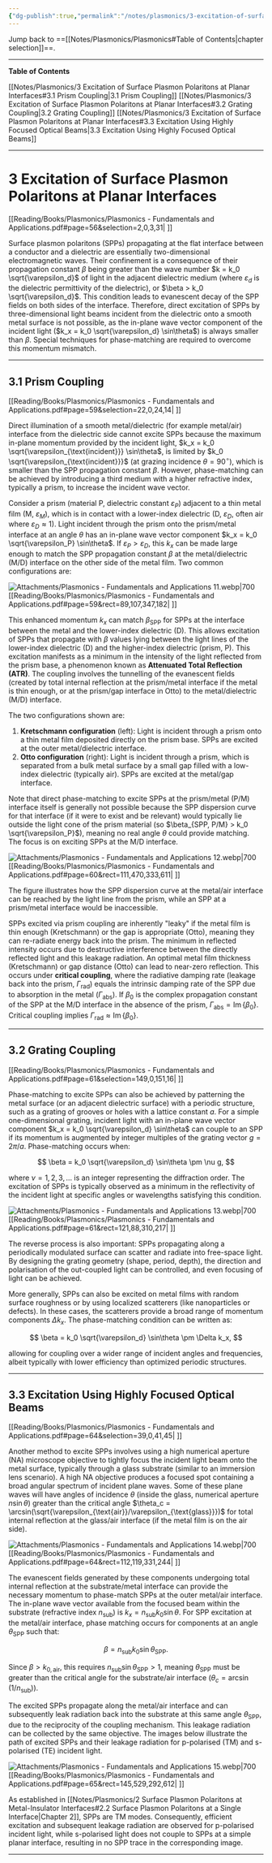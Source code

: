 ```yaml
---
{"dg-publish":true,"permalink":"/notes/plasmonics/3-excitation-of-surface-plasmon-polaritons-at-planar-interfaces/","hide":"true","updated":"2025-05-30T15:22:07.791+02:00"}
---
```


Jump back to ==[[Notes/Plasmonics/Plasmonics#Table of Contents\|chapter selection]]==.

---
**Table of Contents**

[[Notes/Plasmonics/3 Excitation of Surface Plasmon Polaritons at Planar Interfaces#3.1 Prism Coupling\|3.1 Prism Coupling]]
[[Notes/Plasmonics/3 Excitation of Surface Plasmon Polaritons at Planar Interfaces#3.2 Grating Coupling\|3.2 Grating Coupling]]
[[Notes/Plasmonics/3 Excitation of Surface Plasmon Polaritons at Planar Interfaces#3.3 Excitation Using Highly Focused Optical Beams\|3.3 Excitation Using Highly Focused Optical Beams]]

---
# 3 Excitation of Surface Plasmon Polaritons at Planar Interfaces
[[Reading/Books/Plasmonics/Plasmonics - Fundamentals and Applications.pdf#page=56&selection=2,0,3,31| ]]

Surface plasmon polaritons (SPPs) propagating at the flat interface between a conductor and a dielectric are essentially two-dimensional electromagnetic waves. Their confinement is a consequence of their propagation constant $\beta$ being greater than the wave number $k = k_0 \sqrt{\varepsilon_d}$ of light in the adjacent dielectric medium (where $\varepsilon_d$ is the dielectric permittivity of the dielectric), or $\beta > k_0 \sqrt{\varepsilon_d}$. This condition leads to evanescent decay of the SPP fields on both sides of the interface. Therefore, direct excitation of SPPs by three-dimensional light beams incident from the dielectric onto a smooth metal surface is not possible, as the in-plane wave vector component of the incident light ($k_x = k_0 \sqrt{\varepsilon_d} \sin\theta$) is always smaller than $\beta$. Special techniques for phase-matching are required to overcome this momentum mismatch.

---
## 3.1 Prism Coupling
[[Reading/Books/Plasmonics/Plasmonics - Fundamentals and Applications.pdf#page=59&selection=22,0,24,14| ]]

Direct illumination of a smooth metal/dielectric (for example metal/air) interface from the dielectric side cannot excite SPPs because the maximum in-plane momentum provided by the incident light, $k_x = k_0 \sqrt{\varepsilon_{\text{incident}}} \sin\theta$, is limited by $k_0 \sqrt{\varepsilon_{\text{incident}}}$ (at grazing incidence $\theta=90^\circ$), which is smaller than the SPP propagation constant $\beta$. However, phase-matching can be achieved by introducing a third medium with a higher refractive index, typically a prism, to increase the incident wave vector.

Consider a prism (material P, dielectric constant $\varepsilon_P$) adjacent to a thin metal film (M, $\varepsilon_M$), which is in contact with a lower-index dielectric (D, $\varepsilon_D$, often air where $\varepsilon_D \approx 1$). Light incident through the prism onto the prism/metal interface at an angle $\theta$ has an in-plane wave vector component $k_x = k_0 \sqrt{\varepsilon_P} \sin\theta$. If $\varepsilon_P > \varepsilon_D$, this $k_x$ can be made large enough to match the SPP propagation constant $\beta$ at the metal/dielectric (M/D) interface on the other side of the metal film. Two common configurations are:

![Attachments/Plasmonics - Fundamentals and Applications 11.webp|700](/img/user/Attachments/Plasmonics%20-%20Fundamentals%20and%20Applications%2011.webp)[[Reading/Books/Plasmonics/Plasmonics - Fundamentals and Applications.pdf#page=59&rect=89,107,347,182| ]]

This enhanced momentum $k_x$ can match $\beta_{\text{SPP}}$ for SPPs at the interface between the metal and the lower-index dielectric (D). This allows excitation of SPPs that propagate with $\beta$ values lying between the light lines of the lower-index dielectric (D) and the higher-index dielectric (prism, P). This excitation manifests as a minimum in the intensity of the light reflected from the prism base, a phenomenon known as **Attenuated Total Reflection (ATR)**. The coupling involves the tunnelling of the evanescent fields (created by total internal reflection at the prism/metal interface if the metal is thin enough, or at the prism/gap interface in Otto) to the metal/dielectric (M/D) interface.

The two configurations shown are:
1.  **Kretschmann configuration** (left): Light is incident through a prism onto a thin metal film deposited directly on the prism base. SPPs are excited at the outer metal/dielectric interface.
2.  **Otto configuration** (right): Light is incident through a prism, which is separated from a bulk metal surface by a small gap filled with a low-index dielectric (typically air). SPPs are excited at the metal/gap interface.

Note that direct phase-matching to excite SPPs at the prism/metal (P/M) interface itself is generally not possible because the SPP dispersion curve for that interface (if it were to exist and be relevant) would typically lie outside the light cone of the prism material (so $\beta_{SPP, P/M} > k_0 \sqrt{\varepsilon_P}$), meaning no real angle $\theta$ could provide matching. The focus is on exciting SPPs at the M/D interface.

![Attachments/Plasmonics - Fundamentals and Applications 12.webp|700](/img/user/Attachments/Plasmonics%20-%20Fundamentals%20and%20Applications%2012.webp)[[Reading/Books/Plasmonics/Plasmonics - Fundamentals and Applications.pdf#page=60&rect=111,470,333,611| ]]

The figure illustrates how the SPP dispersion curve at the metal/air interface can be reached by the light line from the prism, while an SPP at a prism/metal interface would be inaccessible.

SPPs excited via prism coupling are inherently "leaky" if the metal film is thin enough (Kretschmann) or the gap is appropriate (Otto), meaning they can re-radiate energy back into the prism. The minimum in reflected intensity occurs due to destructive interference between the directly reflected light and this leakage radiation. An optimal metal film thickness (Kretschmann) or gap distance (Otto) can lead to near-zero reflection. This occurs under **critical coupling**, where the radiative damping rate (leakage back into the prism, $\Gamma_{\text{rad}}$) equals the intrinsic damping rate of the SPP due to absorption in the metal ($\Gamma_{\text{abs}}$).
If $\beta_0$ is the complex propagation constant of the SPP at the M/D interface in the absence of the prism, $\Gamma_{\text{abs}} = \operatorname{Im}\{\beta_0\}$. Critical coupling implies $\Gamma_{\text{rad}} \approx \operatorname{Im}\{\beta_0\}$.

---
## 3.2 Grating Coupling
[[Reading/Books/Plasmonics/Plasmonics - Fundamentals and Applications.pdf#page=61&selection=149,0,151,16| ]]

Phase-matching to excite SPPs can also be achieved by patterning the metal surface (or an adjacent dielectric surface) with a periodic structure, such as a grating of grooves or holes with a lattice constant $a$. For a simple one-dimensional grating, incident light with an in-plane wave vector component $k_x = k_0 \sqrt{\varepsilon_d} \sin\theta$ can couple to an SPP if its momentum is augmented by integer multiples of the grating vector $g = 2\pi/a$. Phase-matching occurs when:

$$
\beta = k_0 \sqrt{\varepsilon_d} \sin\theta \pm \nu g,
$$

where $\nu = 1, 2, 3, \dots$ is an integer representing the diffraction order. The excitation of SPPs is typically observed as a minimum in the reflectivity of the incident light at specific angles or wavelengths satisfying this condition.

![Attachments/Plasmonics - Fundamentals and Applications 13.webp|700](/img/user/Attachments/Plasmonics%20-%20Fundamentals%20and%20Applications%2013.webp)[[Reading/Books/Plasmonics/Plasmonics - Fundamentals and Applications.pdf#page=61&rect=121,88,310,217| ]]

The reverse process is also important: SPPs propagating along a periodically modulated surface can scatter and radiate into free-space light. By designing the grating geometry (shape, period, depth), the direction and polarisation of the out-coupled light can be controlled, and even focusing of light can be achieved.

More generally, SPPs can also be excited on metal films with random surface roughness or by using localized scatterers (like nanoparticles or defects). In these cases, the scatterers provide a broad range of momentum components $\Delta k_x$. The phase-matching condition can be written as:

$$
\beta = k_0 \sqrt{\varepsilon_d} \sin\theta \pm \Delta k_x,
$$

allowing for coupling over a wider range of incident angles and frequencies, albeit typically with lower efficiency than optimized periodic structures.

---
## 3.3 Excitation Using Highly Focused Optical Beams
[[Reading/Books/Plasmonics/Plasmonics - Fundamentals and Applications.pdf#page=64&selection=39,0,41,45| ]]

Another method to excite SPPs involves using a high numerical aperture (NA) microscope objective to tightly focus the incident light beam onto the metal surface, typically through a glass substrate (similar to an immersion lens scenario). A high NA objective produces a focused spot containing a broad angular spectrum of incident plane waves. Some of these plane waves will have angles of incidence $\theta$ (inside the glass, numerical aperture $n \sin\theta$) greater than the critical angle $\theta_c = \arcsin(\sqrt{\varepsilon_{\text{air}}/\varepsilon_{\text{glass}}})$ for total internal reflection at the glass/air interface (if the metal film is on the air side).

![Attachments/Plasmonics - Fundamentals and Applications 14.webp|700](/img/user/Attachments/Plasmonics%20-%20Fundamentals%20and%20Applications%2014.webp)[[Reading/Books/Plasmonics/Plasmonics - Fundamentals and Applications.pdf#page=64&rect=112,119,331,244| ]]

The evanescent fields generated by these components undergoing total internal reflection at the substrate/metal interface can provide the necessary momentum to phase-match SPPs at the outer metal/air interface. The in-plane wave vector available from the focused beam within the substrate (refractive index $n_{\text{sub}}$) is $k_x = n_{\text{sub}} k_0 \sin\theta$. For SPP excitation at the metal/air interface, phase matching occurs for components at an angle $\theta_{\text{SPP}}$ such that:

$$
\beta = n_{\text{sub}} k_0 \sin\theta_{\text{SPP}}.
$$

Since $\beta > k_{0,\text{air}}$, this requires $n_{\text{sub}} \sin\theta_{\text{SPP}} > 1$, meaning $\theta_{\text{SPP}}$ must be greater than the critical angle for the substrate/air interface ($\theta_c = \arcsin(1/n_{\text{sub}})$).

The excited SPPs propagate along the metal/air interface and can subsequently leak radiation back into the substrate at this same angle $\theta_{\text{SPP}}$, due to the reciprocity of the coupling mechanism. This leakage radiation can be collected by the same objective. The images below illustrate the path of excited SPPs and their leakage radiation for p-polarised (TM) and s-polarised (TE) incident light.

![Attachments/Plasmonics - Fundamentals and Applications 15.webp|700](/img/user/Attachments/Plasmonics%20-%20Fundamentals%20and%20Applications%2015.webp)[[Reading/Books/Plasmonics/Plasmonics - Fundamentals and Applications.pdf#page=65&rect=145,529,292,612| ]]

As established in [[Notes/Plasmonics/2 Surface Plasmon Polaritons at Metal-Insulator Interfaces#2.2 Surface Plasmon Polaritons at a Single Interface\|Chapter 2]], SPPs are TM modes. Consequently, efficient excitation and subsequent leakage radiation are observed for p-polarised incident light, while s-polarised light does not couple to SPPs at a simple planar interface, resulting in no SPP trace in the corresponding image.

---